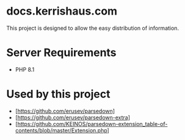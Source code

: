 # docs.kerrishaus.com
This project is designed to allow the easy distribution of information.

# Server Requirements
- PHP 8.1

# Used by this project

- [https://github.com/erusev/parsedown]
- [https://github.com/erusev/parsedown-extra]
- [https://github.com/KEINOS/parsedown-extension_table-of-contents/blob/master/Extension.php]